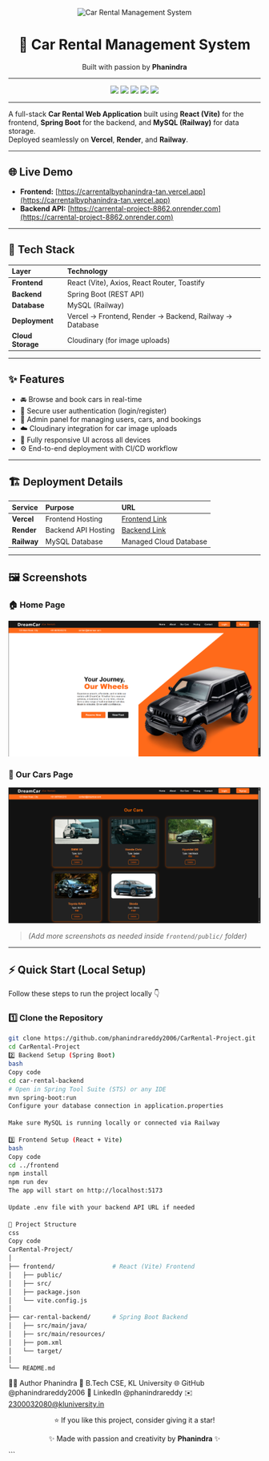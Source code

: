 <p align="center">
  <img src="https://img.shields.io/badge/Car%20Rental%20Management%20System-By%20Phanindra-ffffff?style=for-the-badge&logo=car&logoColor=000000" alt="Car Rental Management System">
</p>

<h1 align="center">🚗 Car Rental Management System</h1>
<p align="center">Built with passion by <b>Phanindra</b></p>

---

<p align="center">
  <img src="https://img.shields.io/badge/Frontend-React%20(Vite)-61DAFB?style=for-the-badge&logo=react&logoColor=000000" />
  <img src="https://img.shields.io/badge/Backend-Spring%20Boot-6DB33F?style=for-the-badge&logo=springboot&logoColor=ffffff" />
  <img src="https://img.shields.io/badge/Database-MySQL-00758F?style=for-the-badge&logo=mysql&logoColor=ffffff" />
  <img src="https://img.shields.io/badge/Cloud-Cloudinary-3448C5?style=for-the-badge&logo=cloudinary&logoColor=ffffff" />
  <img src="https://img.shields.io/badge/Deployed%20On-Vercel%20|%20Render%20|%20Railway-000000?style=for-the-badge&logo=vercel&logoColor=ffffff" />
</p>

---

A full-stack **Car Rental Web Application** built using **React (Vite)** for the frontend, **Spring Boot** for the backend, and **MySQL (Railway)** for data storage.  
Deployed seamlessly on **Vercel**, **Render**, and **Railway**.

---

## 🌐 Live Demo

- **Frontend:** [https://carrentalbyphanindra-tan.vercel.app](https://carrentalbyphanindra-tan.vercel.app)  
- **Backend API:** [https://carrental-project-8862.onrender.com](https://carrental-project-8862.onrender.com)

---

## 🧰 Tech Stack

| Layer | Technology |
|:------|:------------|
| **Frontend** | React (Vite), Axios, React Router, Toastify |
| **Backend** | Spring Boot (REST API) |
| **Database** | MySQL (Railway) |
| **Deployment** | Vercel → Frontend, Render → Backend, Railway → Database |
| **Cloud Storage** | Cloudinary (for image uploads) |

---

## ✨ Features

- 🚘 Browse and book cars in real-time  
- 🔑 Secure user authentication (login/register)  
- 🧾 Admin panel for managing users, cars, and bookings  
- ☁️ Cloudinary integration for car image uploads  
- 📱 Fully responsive UI across all devices  
- ⚙️ End-to-end deployment with CI/CD workflow  

---

## 🏗️ Deployment Details

| Service | Purpose | URL |
|:---------|:---------|:----|
| **Vercel** | Frontend Hosting | [Frontend Link](https://carrentalbyphanindra-tan.vercel.app) |
| **Render** | Backend API Hosting | [Backend Link](https://carrental-project-8862.onrender.com) |
| **Railway** | MySQL Database | Managed Cloud Database |

---

## 🖼️ Screenshots

### 🏠 Home Page
![Home Page](frontend/public/HomePage.png)

### 🚗 Our Cars Page
![Our Cars Page](frontend/public/OurCarsPage.png)

> *(Add more screenshots as needed inside `frontend/public/` folder)*

---

## ⚡ Quick Start (Local Setup)

Follow these steps to run the project locally 👇

### 1️⃣ Clone the Repository
```bash
git clone https://github.com/phanindrareddy2006/CarRental-Project.git
cd CarRental-Project
2️⃣ Backend Setup (Spring Boot)
bash
Copy code
cd car-rental-backend
# Open in Spring Tool Suite (STS) or any IDE
mvn spring-boot:run
Configure your database connection in application.properties

Make sure MySQL is running locally or connected via Railway

3️⃣ Frontend Setup (React + Vite)
bash
Copy code
cd ../frontend
npm install
npm run dev
The app will start on http://localhost:5173

Update .env file with your backend API URL if needed

📂 Project Structure
css
Copy code
CarRental-Project/
│
├── frontend/                # React (Vite) Frontend
│   ├── public/
│   ├── src/
│   ├── package.json
│   └── vite.config.js
│
├── car-rental-backend/      # Spring Boot Backend
│   ├── src/main/java/
│   ├── src/main/resources/
│   ├── pom.xml
│   └── target/
│
└── README.md

```
👨‍💻 Author
Phanindra
💼 B.Tech CSE, KL University
🌐 GitHub @phanindrareddy2006
🔗 LinkedIn @phanindrareddy
✉️ 2300032080@kluniversity.in

<p align="center">⭐ If you like this project, consider giving it a star!</p> <p align="center">✨ Made with passion and creativity by <b>Phanindra</b> ✨</p> ```
